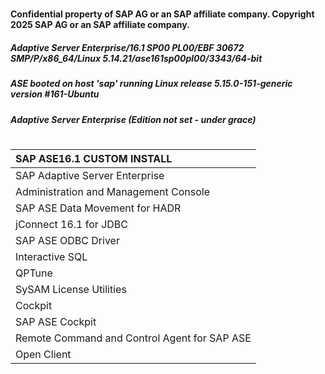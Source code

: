 #
#### Confidential property of SAP AG or an SAP affiliate company. Copyright 2025 SAP AG or an SAP affiliate company.
##### Adaptive Server Enterprise/16.1 SP00 PL00/EBF 30672 SMP/P/x86_64/Linux 5.14.21/ase161sp00pl00/3343/64-bit
##### ASE booted on host 'sap' running Linux release 5.15.0-151-generic version #161-Ubuntu
##### Adaptive Server Enterprise (Edition not set - under grace)


#
|SAP ASE16.1 CUSTOM INSTALL|
|:-------------------------|
|SAP Adaptive Server Enterprise|
|Administration and Management Console|
|SAP ASE Data Movement for HADR|
|jConnect 16.1 for JDBC|
|SAP ASE ODBC Driver|
|Interactive SQL|
|QPTune|
|SySAM License Utilities|
|Cockpit|
|SAP ASE Cockpit|
|Remote Command and Control Agent for SAP ASE|
|Open Client|

#
